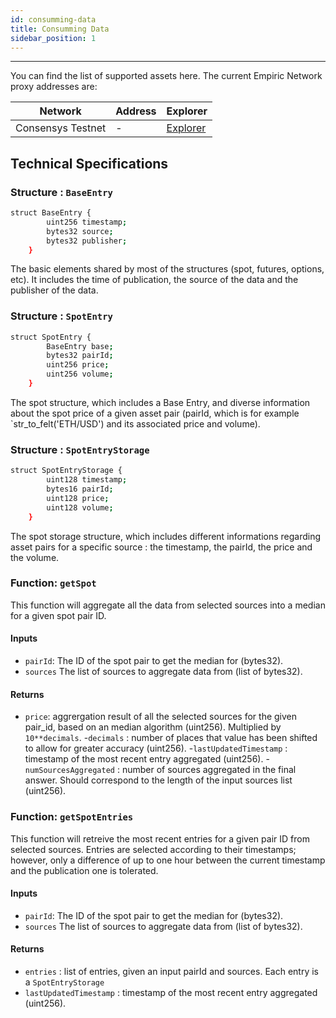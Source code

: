 ```yaml
---
id: consumming-data
title: Consumming Data
sidebar_position: 1
---
```


---


You can find the list of supported assets here.
The current Empiric Network proxy addresses are:

| Network                 | Address                                                             | Explorer                                                                                                                                                                                                                                              |
| ----------------------- | ------------------------------------------------------------------- | ----------------------------------------------------------------------------------------------------------------------------------------------------------------------------------------------------------------------------------------------------- |
| Consensys Testnet    | - | [Explorer](https://explorer.goerli.zkevm.consensys.net/)               |


## Technical Specifications

### Structure : `BaseEntry`

```bash 
struct BaseEntry {
        uint256 timestamp;
        bytes32 source;
        bytes32 publisher;
    }

```
The basic elements shared by most of the structures (spot, futures, options, etc). It includes the time of publication, the source of the data and the publisher of the data.

### Structure : `SpotEntry`

```bash
struct SpotEntry {
        BaseEntry base;
        bytes32 pairId;
        uint256 price;
        uint256 volume;
    }
```

The spot structure, which includes a Base Entry, and diverse information about the spot price of a given asset pair (pairId, which is for example `str_to_felt('ETH/USD') and its associated price and volume). 

### Structure : `SpotEntryStorage`

```bash
struct SpotEntryStorage {
        uint128 timestamp;
        bytes16 pairId;
        uint128 price;
        uint128 volume;
    }

```

The spot storage structure, which includes different informations regarding asset pairs for a specific source : the timestamp, the pairId, the price and the volume.

### Function: `getSpot`

This function will aggregate all the data from selected sources into a median for a given spot pair ID. 

#### Inputs 

- `pairId`: The ID of the spot pair to get the median for (bytes32).
- `sources` The list of sources to aggregate data from (list of bytes32).

#### Returns 

- `price`: aggrergation result of all the selected sources for the given pair_id, based on an median algorithm (uint256). Multiplied by `10**decimals`. 
-`decimals` : number of places that value has been shifted to allow for greater accuracy (uint256).
-`lastUpdatedTimestamp` : timestamp of the most recent entry aggregated (uint256). 
-`numSourcesAggregated` : number of sources aggregated in the final answer. Should correspond to the length of the input sources list (uint256).

### Function: `getSpotEntries`

This function will retreive the most recent entries for a given pair ID from selected sources. Entries are selected according to their timestamps; however, only a difference of up to one hour between the current timestamp and the publication one is tolerated.


#### Inputs

- `pairId`: The ID of the spot pair to get the median for (bytes32).
- `sources` The list of sources to aggregate data from (list of bytes32).

#### Returns

- `entries` : list of entries, given an input pairId and sources. Each entry is a `SpotEntryStorage`
- `lastUpdatedTimestamp` : timestamp of the most recent entry aggregated (uint256).





